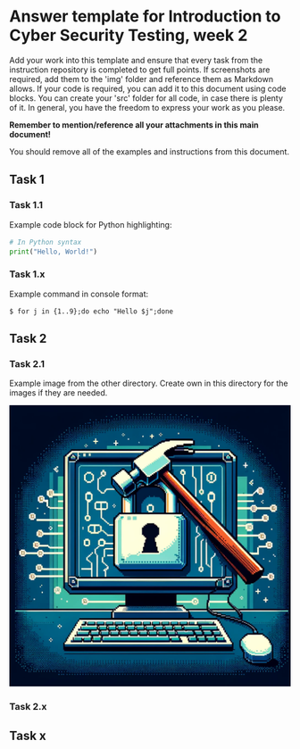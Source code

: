 # Answer template for Introduction to Cyber Security Testing, week 2

Add your work into this template and ensure that every task from the instruction repository is completed to get full points. 
If screenshots are required, add them to the 'img' folder and reference them as Markdown allows. 
If your code is required, you can add it to this document using code blocks. You can create your 'src' folder for all code, in case there is plenty of it. In general, you have the freedom to express your work as you please.

**Remember to mention/reference all your attachments in this main document!**

You should remove all of the examples and instructions from this document.

## Task 1

### Task 1.1

Example code block for Python highlighting:

```python
# In Python syntax
print("Hello, World!")
```

### Task 1.x

Example command in console format:
```console
$ for j in {1..9};do echo "Hello $j";done
```

## Task 2

### Task 2.1

Example image from the other directory. Create own in this directory for the images if they are needed.

![Example image](../img/cybertesting.png)

### Task 2.x

## Task x
